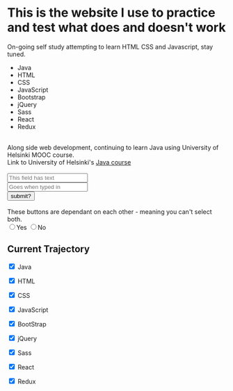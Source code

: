 <!DOCTYPE html>
<html>
  <head>
  <h1>This is the website I use to practice and test what does and doesn't work</h1>
  </head>
  
  <body>
  <p1>
  On-going self study attempting to learn HTML CSS and Javascript, stay tuned.
  <br>
    
  </p1>
  <ul>
   <li>Java</li>
   <li>HTML</li>
   <li>CSS</li>
   <li>JavaScript</li>
   <li>Bootstrap</li>
   <li>jQuery</li>
   <li>Sass</li>
   <li>React</li>
   <li>Redux</li>
  </ul>
  <br>
  <p2>
  Along side web development, continuing to learn Java using University of Helsinki MOOC course.
  <br>
  Link to University of Helsinki's <a href="https://moocfi.github.io/courses/2013/programming-part-1/">Java course</a>
  </p2>
  <br>
  <p3>
  <br>
  <input type="text" placeholder="This field has text">
  <br>
  <input type="text" placeholder="Goes when typed in">
  <br>
  <button type="submit">submit?</button>
  <br>
  <br>
  These buttons are dependant on each other - meaning you can't select both.
  <br>
  <label> 
    <input type="radio" name="yes-no">Yes 
  </label>
  <label> 
    <input type="radio" name="yes-no">No 
  </label>
  </p3>
  
  <h2>
  Current Trajectory
  </h2>
  <p4>
  <label> <input type="checkbox" name="trajectory" checked> Java </label>
  
  <label> <input type="checkbox" name="trajectory" checked> HTML </label>
  
  <label> <input type="checkbox" name="trajectory" checked> CSS </label>
  
  <label> <input type="checkbox" name="trajectory" checked> JavaScript </label>
  
  <label> <input type="checkbox" name="trajectory" checked> BootStrap </label>
  
  <label> <input type="checkbox" name="trajectory" checked> jQuery </label>
  
  <label> <input type="checkbox" name="trajectory" checked> Sass </label>
  
  <label> <input type="checkbox" name="trajectory" checked> React </label>
  
  <label> <input type="checkbox" name="trajectory" checked> Redux </label>
    
  
  
  </body>
  
   
 

